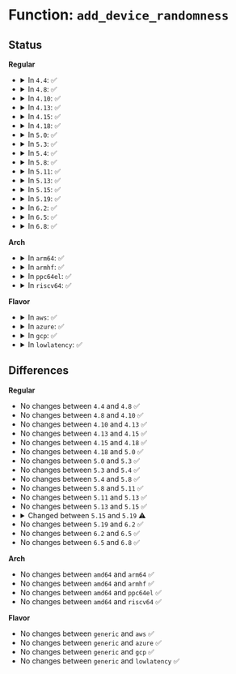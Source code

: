 # Function: <code>add_device_randomness</code>

## Status
<b>Regular</b>
<ul>
<li>
<details>
<summary>In <code>4.4</code>: ✅</summary>

```c
void add_device_randomness(const void *buf, unsigned int size);
```

**Collision:** Unique Global

**Inline:** No

**Transformation:** False

**Instances:**

```
In drivers/char/random.c (ffffffff81511890)
Location: drivers/char/random.c:759
Inline: False
Direct callers:
  - kernel/time/posix-cpu-timers.c:posix_cpu_timers_exit
  - drivers/char/hw_random/core.c:add_early_randomness
  - drivers/mfd/wm831x-otp.c:wm831x_otp_init
  - drivers/usb/core/hub.c:usb_new_device
  - drivers/usb/core/hub.c:usb_new_device
  - drivers/usb/core/hub.c:usb_new_device
  - drivers/firmware/dmi_scan.c:dmi_walk_early
  - net/core/dev.c:__dev_open
  - net/core/dev.c:register_netdevice
```
**Symbols:**

```
ffffffff81511890-ffffffff815119ce: add_device_randomness (STB_GLOBAL)
```
</details>
</li>
<li>
<details>
<summary>In <code>4.8</code>: ✅</summary>

```c
void add_device_randomness(const void *buf, unsigned int size);
```

**Collision:** Unique Global

**Inline:** No

**Transformation:** False

**Instances:**

```
In drivers/char/random.c (ffffffff815649e0)
Location: drivers/char/random.c:996
Inline: False
Direct callers:
  - kernel/time/posix-cpu-timers.c:posix_cpu_timers_exit
  - drivers/char/hw_random/core.c:add_early_randomness
  - drivers/mfd/wm831x-otp.c:wm831x_otp_init
  - drivers/usb/core/hub.c:usb_new_device
  - drivers/usb/core/hub.c:usb_new_device
  - drivers/usb/core/hub.c:usb_new_device
  - drivers/firmware/dmi_scan.c:dmi_walk_early
  - net/core/dev.c:register_netdevice
  - net/core/dev.c:__dev_open
```
**Symbols:**

```
ffffffff815649e0-ffffffff81564ace: add_device_randomness (STB_GLOBAL)
```
</details>
</li>
<li>
<details>
<summary>In <code>4.10</code>: ✅</summary>

```c
void add_device_randomness(const void *buf, unsigned int size);
```

**Collision:** Unique Global

**Inline:** No

**Transformation:** False

**Instances:**

```
In drivers/char/random.c (ffffffff81590550)
Location: drivers/char/random.c:996
Inline: False
Direct callers:
  - kernel/exit.c:release_task
  - drivers/char/hw_random/core.c:add_early_randomness
  - drivers/mfd/wm831x-otp.c:wm831x_otp_init
  - drivers/usb/core/hub.c:usb_new_device
  - drivers/usb/core/hub.c:usb_new_device
  - drivers/usb/core/hub.c:usb_new_device
  - drivers/firmware/dmi_scan.c:dmi_walk_early
  - drivers/firmware/efi/efi.c:efi_config_parse_tables
  - net/core/dev.c:register_netdevice
  - net/core/dev.c:__dev_open
```
**Symbols:**

```
ffffffff81590550-ffffffff8159063e: add_device_randomness (STB_GLOBAL)
```
</details>
</li>
<li>
<details>
<summary>In <code>4.13</code>: ✅</summary>

```c
void add_device_randomness(const void *buf, unsigned int size);
```

**Collision:** Unique Global

**Inline:** No

**Transformation:** False

**Instances:**

```
In drivers/char/random.c (ffffffff815a5930)
Location: drivers/char/random.c:980
Inline: False
Direct callers:
  - kernel/exit.c:release_task
  - drivers/char/hw_random/core.c:add_early_randomness
  - drivers/mfd/wm831x-otp.c:wm831x_otp_init
  - drivers/usb/core/hub.c:usb_new_device
  - drivers/usb/core/hub.c:usb_new_device
  - drivers/usb/core/hub.c:usb_new_device
  - drivers/firmware/dmi_scan.c:dmi_walk_early
  - drivers/firmware/efi/efi.c:efi_config_parse_tables
  - net/core/dev.c:register_netdevice
  - net/core/dev.c:__dev_open
```
**Symbols:**

```
ffffffff815a5930-ffffffff815a5a34: add_device_randomness (STB_GLOBAL)
```
</details>
</li>
<li>
<details>
<summary>In <code>4.15</code>: ✅</summary>

```c
void add_device_randomness(const void *buf, unsigned int size);
```

**Collision:** Unique Global

**Inline:** No

**Transformation:** False

**Instances:**

```
In drivers/char/random.c (ffffffff8160c230)
Location: drivers/char/random.c:979
Inline: False
Direct callers:
  - init/main.c:start_kernel
  - kernel/exit.c:release_task
  - drivers/char/hw_random/core.c:add_early_randomness
  - drivers/mfd/wm831x-otp.c:wm831x_otp_init
  - drivers/usb/core/hub.c:usb_new_device
  - drivers/usb/core/hub.c:usb_new_device
  - drivers/usb/core/hub.c:usb_new_device
  - drivers/firmware/dmi_scan.c:dmi_walk_early
  - drivers/firmware/efi/efi.c:efi_config_parse_tables
  - net/core/dev.c:register_netdevice
  - net/core/dev.c:__dev_open
```
**Symbols:**

```
ffffffff8160c230-ffffffff8160c337: add_device_randomness (STB_GLOBAL)
```
</details>
</li>
<li>
<details>
<summary>In <code>4.18</code>: ✅</summary>

```c
void add_device_randomness(const void *buf, unsigned int size);
```

**Collision:** Unique Global

**Inline:** No

**Transformation:** False

**Instances:**

```
In drivers/char/random.c (ffffffff81644940)
Location: drivers/char/random.c:1087
Inline: False
Direct callers:
  - init/main.c:start_kernel
  - drivers/char/hw_random/core.c:add_early_randomness
  - drivers/mfd/wm831x-otp.c:wm831x_otp_init
  - drivers/usb/core/hub.c:usb_new_device
  - drivers/usb/core/hub.c:usb_new_device
  - drivers/usb/core/hub.c:usb_new_device
  - drivers/firmware/dmi_scan.c:dmi_walk_early
  - drivers/firmware/efi/efi.c:efi_config_parse_tables
  - net/core/dev.c:register_netdevice
  - net/core/dev.c:__dev_open
```
**Symbols:**

```
ffffffff81644940-ffffffff81644b04: add_device_randomness (STB_GLOBAL)
```
</details>
</li>
<li>
<details>
<summary>In <code>5.0</code>: ✅</summary>

```c
void add_device_randomness(const void *buf, unsigned int size);
```

**Collision:** Unique Global

**Inline:** No

**Transformation:** False

**Instances:**

```
In drivers/char/random.c (ffffffff81662b00)
Location: drivers/char/random.c:1100
Inline: False
Direct callers:
  - init/main.c:start_kernel
  - drivers/char/hw_random/core.c:add_early_randomness
  - drivers/mfd/wm831x-otp.c:wm831x_otp_init
  - drivers/usb/core/hub.c:usb_new_device
  - drivers/usb/core/hub.c:usb_new_device
  - drivers/usb/core/hub.c:usb_new_device
  - drivers/firmware/dmi_scan.c:dmi_walk_early
  - drivers/firmware/efi/efi.c:efi_config_parse_tables
  - net/core/dev.c:register_netdevice
  - net/core/dev.c:__dev_open
```
**Symbols:**

```
ffffffff81662b00-ffffffff81662cc4: add_device_randomness (STB_GLOBAL)
```
</details>
</li>
<li>
<details>
<summary>In <code>5.3</code>: ✅</summary>

```c
void add_device_randomness(const void *buf, unsigned int size);
```

**Collision:** Unique Global

**Inline:** No

**Transformation:** False

**Instances:**

```
In drivers/char/random.c (ffffffff8169a000)
Location: drivers/char/random.c:1177
Inline: False
Direct callers:
  - init/main.c:start_kernel
  - kernel/exit.c:release_task
  - drivers/char/hw_random/core.c:add_early_randomness
  - drivers/mfd/wm831x-otp.c:wm831x_otp_init
  - drivers/usb/core/hub.c:usb_new_device
  - drivers/usb/core/hub.c:usb_new_device
  - drivers/usb/core/hub.c:usb_new_device
  - drivers/firmware/dmi_scan.c:dmi_walk_early
  - drivers/firmware/efi/efi.c:efi_config_parse_tables
  - net/core/dev.c:register_netdevice
  - net/core/dev.c:__dev_open
```
**Symbols:**

```
ffffffff8169a000-ffffffff8169a1bf: add_device_randomness (STB_GLOBAL)
```
</details>
</li>
<li>
<details>
<summary>In <code>5.4</code>: ✅</summary>

```c
void add_device_randomness(const void *buf, unsigned int size);
```

**Collision:** Unique Global

**Inline:** No

**Transformation:** False

**Instances:**

```
In drivers/char/random.c (ffffffff816bcd30)
Location: drivers/char/random.c:1177
Inline: False
Direct callers:
  - init/main.c:start_kernel
  - kernel/exit.c:release_task
  - drivers/char/hw_random/core.c:add_early_randomness
  - drivers/mfd/wm831x-otp.c:wm831x_otp_init
  - drivers/usb/core/hub.c:usb_new_device
  - drivers/usb/core/hub.c:usb_new_device
  - drivers/usb/core/hub.c:usb_new_device
  - drivers/firmware/dmi_scan.c:dmi_walk_early
  - net/core/dev.c:register_netdevice
  - net/core/dev.c:__dev_open
```
**Symbols:**

```
ffffffff816bcd30-ffffffff816bceef: add_device_randomness (STB_GLOBAL)
```
</details>
</li>
<li>
<details>
<summary>In <code>5.8</code>: ✅</summary>

```c
void add_device_randomness(const void *buf, unsigned int size);
```

**Collision:** Unique Global

**Inline:** No

**Transformation:** False

**Instances:**

```
In drivers/char/random.c (ffffffff81771360)
Location: drivers/char/random.c:1124
Inline: False
Direct callers:
  - init/main.c:start_kernel
  - kernel/exit.c:__exit_signal
  - drivers/char/hw_random/core.c:add_early_randomness
  - drivers/mfd/wm831x-otp.c:wm831x_otp_init
  - drivers/usb/core/hub.c:usb_new_device
  - drivers/usb/core/hub.c:usb_new_device
  - drivers/usb/core/hub.c:usb_new_device
  - drivers/firmware/dmi_scan.c:dmi_walk_early
  - net/core/dev.c:register_netdevice
  - net/core/dev.c:dev_set_mac_address
  - net/core/dev.c:__dev_open
```
**Symbols:**

```
ffffffff81771360-ffffffff8177146e: add_device_randomness (STB_GLOBAL)
```
</details>
</li>
<li>
<details>
<summary>In <code>5.11</code>: ✅</summary>

```c
void add_device_randomness(const void *buf, unsigned int size);
```

**Collision:** Unique Global

**Inline:** No

**Transformation:** False

**Instances:**

```
In drivers/char/random.c (ffffffff8178c390)
Location: drivers/char/random.c:1124
Inline: False
Direct callers:
  - init/main.c:start_kernel
  - kernel/exit.c:__exit_signal
  - lib/random32.c:prandom_seed
  - drivers/char/hw_random/core.c:add_early_randomness
  - drivers/mfd/wm831x-otp.c:wm831x_otp_init
  - drivers/usb/core/hub.c:usb_new_device
  - drivers/usb/core/hub.c:usb_new_device
  - drivers/usb/core/hub.c:usb_new_device
  - drivers/firmware/dmi_scan.c:dmi_walk_early
  - net/core/dev.c:register_netdevice
  - net/core/dev.c:dev_set_mac_address
  - net/core/dev.c:__dev_open
```
**Symbols:**

```
ffffffff8178c390-ffffffff8178c48a: add_device_randomness (STB_GLOBAL)
```
</details>
</li>
<li>
<details>
<summary>In <code>5.13</code>: ✅</summary>

```c
void add_device_randomness(const void *buf, unsigned int size);
```

**Collision:** Unique Global

**Inline:** No

**Transformation:** False

**Instances:**

```
In drivers/char/random.c (ffffffff8176f1d0)
Location: drivers/char/random.c:1114
Inline: False
Direct callers:
  - init/main.c:start_kernel
  - kernel/exit.c:__exit_signal
  - lib/random32.c:prandom_seed
  - drivers/char/hw_random/core.c:add_early_randomness
  - drivers/mfd/wm831x-otp.c:wm831x_otp_init
  - drivers/usb/core/hub.c:usb_new_device
  - drivers/usb/core/hub.c:usb_new_device
  - drivers/usb/core/hub.c:usb_new_device
  - drivers/firmware/dmi_scan.c:dmi_walk_early
  - net/core/dev.c:register_netdevice
  - net/core/dev.c:dev_set_mac_address
  - net/core/dev.c:__dev_open
```
**Symbols:**

```
ffffffff8176f1d0-ffffffff8176f384: add_device_randomness (STB_GLOBAL)
```
</details>
</li>
<li>
<details>
<summary>In <code>5.15</code>: ✅</summary>

```c
void add_device_randomness(const void *buf, unsigned int size);
```

**Collision:** Unique Global

**Inline:** No

**Transformation:** False

**Instances:**

```
In drivers/char/random.c (ffffffff817f4a10)
Location: drivers/char/random.c:1134
Inline: False
Direct callers:
  - init/main.c:start_kernel
  - kernel/exit.c:__exit_signal
  - lib/random32.c:prandom_seed
  - drivers/char/hw_random/core.c:add_early_randomness
  - drivers/mfd/wm831x-otp.c:wm831x_otp_init
  - drivers/usb/core/hub.c:usb_new_device
  - drivers/usb/core/hub.c:usb_new_device
  - drivers/usb/core/hub.c:usb_new_device
  - drivers/firmware/dmi_scan.c:dmi_walk_early
  - net/core/dev.c:register_netdevice
  - net/core/dev.c:dev_set_mac_address
  - net/core/dev.c:__dev_open
```
**Symbols:**

```
ffffffff817f4a10-ffffffff817f4bc1: add_device_randomness (STB_GLOBAL)
```
</details>
</li>
<li>
<details>
<summary>In <code>5.19</code>: ✅</summary>

```c
void add_device_randomness(const void *buf, size_t len);
```

**Collision:** Unique Global

**Inline:** No

**Transformation:** False

**Instances:**

```
In drivers/char/random.c (ffffffff81933bd0)
Location: drivers/char/random.c:829
Inline: False
Direct callers:
  - kernel/exit.c:__exit_signal
  - kernel/time/timekeeping.c:do_adjtimex
  - kernel/time/timekeeping.c:do_adjtimex
  - kernel/time/timekeeping.c:do_settimeofday64
  - drivers/char/random.c:add_vmfork_randomness
  - drivers/char/hw_random/core.c:add_early_randomness
  - drivers/mfd/wm831x-otp.c:wm831x_otp_init
  - drivers/usb/core/hub.c:usb_new_device
  - drivers/usb/core/hub.c:usb_new_device
  - drivers/usb/core/hub.c:usb_new_device
  - drivers/mmc/core/mmc.c:mmc_init_card
  - drivers/mmc/core/sd.c:mmc_decode_cid
  - drivers/firmware/dmi_scan.c:dmi_walk_early
  - net/core/dev.c:register_netdevice
  - net/core/dev.c:dev_set_mac_address
  - net/core/dev.c:__dev_open
```
**Symbols:**

```
ffffffff81933bd0-ffffffff81933c74: add_device_randomness (STB_GLOBAL)
```
</details>
</li>
<li>
<details>
<summary>In <code>6.2</code>: ✅</summary>

```c
void add_device_randomness(const void *buf, size_t len);
```

**Collision:** Unique Global

**Inline:** No

**Transformation:** False

**Instances:**

```
In drivers/char/random.c (ffffffff81a929b0)
Location: drivers/char/random.c:917
Inline: False
Direct callers:
  - init/main.c:do_one_initcall
  - kernel/fork.c:kernel_clone
  - kernel/exit.c:__exit_signal
  - kernel/sys.c:__ia32_sys_setdomainname
  - kernel/sys.c:__x64_sys_setdomainname
  - kernel/sys.c:__ia32_sys_sethostname
  - kernel/sys.c:__x64_sys_sethostname
  - kernel/time/timekeeping.c:do_adjtimex
  - kernel/time/timekeeping.c:do_adjtimex
  - kernel/time/timekeeping.c:do_settimeofday64
  - kernel/utsname_sysctl.c:proc_do_uts_string
  - drivers/char/random.c:add_vmfork_randomness
  - drivers/char/random.c:random_init
  - drivers/mfd/wm831x-otp.c:wm831x_otp_init
  - drivers/usb/core/hub.c:usb_new_device
  - drivers/usb/core/hub.c:usb_new_device
  - drivers/usb/core/hub.c:usb_new_device
  - drivers/mmc/core/mmc.c:mmc_init_card
  - drivers/mmc/core/sd.c:mmc_decode_cid
  - drivers/firmware/dmi_scan.c:dmi_walk_early
  - net/core/dev.c:register_netdevice
  - net/core/dev.c:dev_set_mac_address
  - net/core/dev.c:__dev_open
```
**Symbols:**

```
ffffffff81a929b0-ffffffff81a92a54: add_device_randomness (STB_GLOBAL)
```
</details>
</li>
<li>
<details>
<summary>In <code>6.5</code>: ✅</summary>

```c
void add_device_randomness(const void *buf, size_t len);
```

**Collision:** Unique Global

**Inline:** No

**Transformation:** False

**Instances:**

```
In drivers/char/random.c (ffffffff81ade230)
Location: drivers/char/random.c:917
Inline: False
Direct callers:
  - init/main.c:do_one_initcall
  - kernel/fork.c:kernel_clone
  - kernel/exit.c:__exit_signal
  - kernel/sys.c:__ia32_sys_setdomainname
  - kernel/sys.c:__x64_sys_setdomainname
  - kernel/sys.c:__ia32_sys_sethostname
  - kernel/sys.c:__x64_sys_sethostname
  - kernel/time/timekeeping.c:do_adjtimex
  - kernel/time/timekeeping.c:do_adjtimex
  - kernel/time/timekeeping.c:do_settimeofday64
  - kernel/utsname_sysctl.c:proc_do_uts_string
  - drivers/char/random.c:add_vmfork_randomness
  - drivers/char/random.c:random_init
  - drivers/mfd/wm831x-otp.c:wm831x_otp_init
  - drivers/usb/core/hub.c:usb_new_device
  - drivers/usb/core/hub.c:usb_new_device
  - drivers/usb/core/hub.c:usb_new_device
  - drivers/mmc/core/mmc.c:mmc_init_card
  - drivers/mmc/core/sd.c:mmc_decode_cid
  - drivers/firmware/dmi_scan.c:dmi_walk_early
  - net/core/dev.c:register_netdevice
  - net/core/dev.c:dev_set_mac_address
  - net/core/dev.c:__dev_open
```
**Symbols:**

```
ffffffff81ade230-ffffffff81ade2d4: add_device_randomness (STB_GLOBAL)
```
</details>
</li>
<li>
<details>
<summary>In <code>6.8</code>: ✅</summary>

```c
void add_device_randomness(const void *buf, size_t len);
```

**Collision:** Unique Global

**Inline:** No

**Transformation:** False

**Instances:**

```
In drivers/char/random.c (ffffffff81b31650)
Location: drivers/char/random.c:917
Inline: False
Direct callers:
  - init/main.c:do_one_initcall
  - kernel/fork.c:kernel_clone
  - kernel/exit.c:__exit_signal
  - kernel/sys.c:__ia32_sys_setdomainname
  - kernel/sys.c:__x64_sys_setdomainname
  - kernel/sys.c:__ia32_sys_sethostname
  - kernel/sys.c:__x64_sys_sethostname
  - kernel/time/timekeeping.c:do_adjtimex
  - kernel/time/timekeeping.c:do_adjtimex
  - kernel/time/timekeeping.c:do_settimeofday64
  - kernel/utsname_sysctl.c:proc_do_uts_string
  - drivers/char/random.c:add_vmfork_randomness
  - drivers/char/random.c:random_init
  - drivers/mfd/wm831x-otp.c:wm831x_otp_init
  - drivers/usb/core/hub.c:usb_new_device
  - drivers/usb/core/hub.c:usb_new_device
  - drivers/usb/core/hub.c:usb_new_device
  - drivers/mmc/core/mmc.c:mmc_init_card
  - drivers/mmc/core/sd.c:mmc_decode_cid
  - drivers/firmware/dmi_scan.c:dmi_walk_early
  - net/core/dev.c:register_netdevice
  - net/core/dev.c:dev_set_mac_address
  - net/core/dev.c:__dev_open
```
**Symbols:**

```
ffffffff81b31650-ffffffff81b316f4: add_device_randomness (STB_GLOBAL)
```
</details>
</li>
</ul>
<b>Arch</b>
<ul>
<li>
<details>
<summary>In <code>arm64</code>: ✅</summary>

```c
void add_device_randomness(const void *buf, unsigned int size);
```

**Collision:** Unique Global

**Inline:** No

**Transformation:** False

**Instances:**

```
In drivers/char/random.c (ffff8000108b1640)
Location: drivers/char/random.c:1177
Inline: False
Direct callers:
  - init/main.c:start_kernel
  - kernel/exit.c:release_task
  - drivers/char/hw_random/core.c:add_early_randomness
  - drivers/mfd/wm831x-otp.c:wm831x_otp_init
  - drivers/usb/core/hub.c:usb_new_device
  - drivers/usb/core/hub.c:usb_new_device
  - drivers/usb/core/hub.c:usb_new_device
  - drivers/firmware/dmi_scan.c:dmi_walk_early
  - net/core/dev.c:register_netdevice
  - net/core/dev.c:__dev_open
```
**Symbols:**

```
ffff8000108b1640-ffff8000108b190c: add_device_randomness (STB_GLOBAL)
```
</details>
</li>
<li>
<details>
<summary>In <code>armhf</code>: ✅</summary>

```c
void add_device_randomness(const void *buf, unsigned int size);
```

**Collision:** Unique Global

**Inline:** No

**Transformation:** False

**Instances:**

```
In drivers/char/random.c (c09a7d90)
Location: drivers/char/random.c:1177
Inline: False
Direct callers:
  - init/main.c:start_kernel
  - arch/arm/mach-omap2/id.c:__omap_feed_randpool
  - kernel/exit.c:release_task
  - drivers/soc/tegra/fuse/fuse-tegra30.c:tegra30_fuse_init
  - drivers/soc/tegra/fuse/fuse-tegra20.c:tegra20_fuse_init
  - drivers/char/hw_random/core.c:add_early_randomness
  - drivers/mfd/wm831x-otp.c:wm831x_otp_init
  - drivers/usb/core/hub.c:usb_new_device
  - drivers/usb/core/hub.c:usb_new_device
  - drivers/usb/core/hub.c:usb_new_device
  - drivers/firmware/dmi_scan.c:dmi_walk_early
  - net/core/dev.c:register_netdevice
  - net/core/dev.c:__dev_open
```
**Symbols:**

```
c09a7d90-c09a7fe4: add_device_randomness (STB_GLOBAL)
```
</details>
</li>
<li>
<details>
<summary>In <code>ppc64el</code>: ✅</summary>

```c
void add_device_randomness(const void *buf, unsigned int size);
```

**Collision:** Unique Global

**Inline:** No

**Transformation:** False

**Instances:**

```
In drivers/char/random.c (c000000000945760)
Location: drivers/char/random.c:1177
Inline: False
Direct callers:
  - init/main.c:start_kernel
  - kernel/exit.c:release_task
  - drivers/char/hw_random/core.c:add_early_randomness
  - drivers/mfd/wm831x-otp.c:wm831x_otp_init
  - drivers/usb/core/hub.c:usb_new_device
  - drivers/usb/core/hub.c:usb_new_device
  - drivers/usb/core/hub.c:usb_new_device
  - net/core/dev.c:register_netdevice
  - net/core/dev.c:__dev_open
```
**Symbols:**

```
c000000000945760-c000000000945a10: add_device_randomness (STB_GLOBAL)
```
</details>
</li>
<li>
<details>
<summary>In <code>riscv64</code>: ✅</summary>

```c
void add_device_randomness(const void *buf, unsigned int size);
```

**Collision:** Unique Global

**Inline:** No

**Transformation:** False

**Instances:**

```
In drivers/char/random.c (ffffffe000560628)
Location: drivers/char/random.c:1177
Inline: False
Direct callers:
  - init/main.c:start_kernel
  - kernel/exit.c:release_task
  - drivers/char/hw_random/core.c:add_early_randomness
  - drivers/mfd/wm831x-otp.c:wm831x_otp_init
  - drivers/usb/core/hub.c:usb_new_device
  - drivers/usb/core/hub.c:usb_new_device
  - drivers/usb/core/hub.c:usb_new_device
  - net/core/dev.c:register_netdevice
  - net/core/dev.c:__dev_open
```
**Symbols:**

```
ffffffe000560628-ffffffe0005607f6: add_device_randomness (STB_GLOBAL)
```
</details>
</li>
</ul>
<b>Flavor</b>
<ul>
<li>
<details>
<summary>In <code>aws</code>: ✅</summary>

```c
void add_device_randomness(const void *buf, unsigned int size);
```

**Collision:** Unique Global

**Inline:** No

**Transformation:** False

**Instances:**

```
In drivers/char/random.c (ffffffff81682790)
Location: drivers/char/random.c:1177
Inline: False
Direct callers:
  - init/main.c:start_kernel
  - kernel/exit.c:release_task
  - drivers/char/random.c:add_bootloader_randomness
  - drivers/char/hw_random/core.c:add_early_randomness
  - drivers/mfd/wm831x-otp.c:wm831x_otp_init
  - drivers/usb/core/hub.c:usb_new_device
  - drivers/usb/core/hub.c:usb_new_device
  - drivers/usb/core/hub.c:usb_new_device
  - drivers/firmware/dmi_scan.c:dmi_walk_early
  - net/core/dev.c:register_netdevice
  - net/core/dev.c:__dev_open
```
**Symbols:**

```
ffffffff81682790-ffffffff8168294f: add_device_randomness (STB_GLOBAL)
```
</details>
</li>
<li>
<details>
<summary>In <code>azure</code>: ✅</summary>

```c
void add_device_randomness(const void *buf, unsigned int size);
```

**Collision:** Unique Global

**Inline:** No

**Transformation:** False

**Instances:**

```
In drivers/char/random.c (ffffffff8165eb00)
Location: drivers/char/random.c:1177
Inline: False
Direct callers:
  - init/main.c:start_kernel
  - kernel/exit.c:release_task
  - drivers/char/hw_random/core.c:add_early_randomness
  - drivers/mfd/wm831x-otp.c:wm831x_otp_init
  - drivers/usb/core/hub.c:usb_new_device
  - drivers/usb/core/hub.c:usb_new_device
  - drivers/usb/core/hub.c:usb_new_device
  - drivers/firmware/dmi_scan.c:dmi_walk_early
  - net/core/dev.c:register_netdevice
  - net/core/dev.c:__dev_open
```
**Symbols:**

```
ffffffff8165eb00-ffffffff8165ecaa: add_device_randomness (STB_GLOBAL)
```
</details>
</li>
<li>
<details>
<summary>In <code>gcp</code>: ✅</summary>

```c
void add_device_randomness(const void *buf, unsigned int size);
```

**Collision:** Unique Global

**Inline:** No

**Transformation:** False

**Instances:**

```
In drivers/char/random.c (ffffffff816b0b70)
Location: drivers/char/random.c:1177
Inline: False
Direct callers:
  - init/main.c:start_kernel
  - kernel/exit.c:release_task
  - drivers/char/hw_random/core.c:add_early_randomness
  - drivers/mfd/wm831x-otp.c:wm831x_otp_init
  - drivers/usb/core/hub.c:usb_new_device
  - drivers/usb/core/hub.c:usb_new_device
  - drivers/usb/core/hub.c:usb_new_device
  - drivers/firmware/dmi_scan.c:dmi_walk_early
  - net/core/dev.c:register_netdevice
  - net/core/dev.c:__dev_open
```
**Symbols:**

```
ffffffff816b0b70-ffffffff816b0d2f: add_device_randomness (STB_GLOBAL)
```
</details>
</li>
<li>
<details>
<summary>In <code>lowlatency</code>: ✅</summary>

```c
void add_device_randomness(const void *buf, unsigned int size);
```

**Collision:** Unique Global

**Inline:** No

**Transformation:** False

**Instances:**

```
In drivers/char/random.c (ffffffff816cb0d0)
Location: drivers/char/random.c:1177
Inline: False
Direct callers:
  - init/main.c:start_kernel
  - kernel/exit.c:release_task
  - drivers/char/hw_random/core.c:add_early_randomness
  - drivers/mfd/wm831x-otp.c:wm831x_otp_init
  - drivers/usb/core/hub.c:usb_new_device
  - drivers/usb/core/hub.c:usb_new_device
  - drivers/usb/core/hub.c:usb_new_device
  - drivers/firmware/dmi_scan.c:dmi_walk_early
  - net/core/dev.c:register_netdevice
  - net/core/dev.c:__dev_open
```
**Symbols:**

```
ffffffff816cb0d0-ffffffff816cb2a8: add_device_randomness (STB_GLOBAL)
```
</details>
</li>
</ul>

## Differences
<b>Regular</b>
<ul>
<li>
No changes between <code>4.4</code> and <code>4.8</code> ✅
</li>
<li>
No changes between <code>4.8</code> and <code>4.10</code> ✅
</li>
<li>
No changes between <code>4.10</code> and <code>4.13</code> ✅
</li>
<li>
No changes between <code>4.13</code> and <code>4.15</code> ✅
</li>
<li>
No changes between <code>4.15</code> and <code>4.18</code> ✅
</li>
<li>
No changes between <code>4.18</code> and <code>5.0</code> ✅
</li>
<li>
No changes between <code>5.0</code> and <code>5.3</code> ✅
</li>
<li>
No changes between <code>5.3</code> and <code>5.4</code> ✅
</li>
<li>
No changes between <code>5.4</code> and <code>5.8</code> ✅
</li>
<li>
No changes between <code>5.8</code> and <code>5.11</code> ✅
</li>
<li>
No changes between <code>5.11</code> and <code>5.13</code> ✅
</li>
<li>
No changes between <code>5.13</code> and <code>5.15</code> ✅
</li>
<li>
<details>
<summary>Changed between <code>5.15</code> and <code>5.19</code> ⚠️</summary>
<ul>
<li>
<b>Param added. </b>
<code>size_t len</code>
</li>
<li>
<b>Param removed. </b>
<code>unsigned int size</code>
</li>
</ul>
</details>
</li>
<li>
No changes between <code>5.19</code> and <code>6.2</code> ✅
</li>
<li>
No changes between <code>6.2</code> and <code>6.5</code> ✅
</li>
<li>
No changes between <code>6.5</code> and <code>6.8</code> ✅
</li>
</ul>
<b>Arch</b>
<ul>
<li>
No changes between <code>amd64</code> and <code>arm64</code> ✅
</li>
<li>
No changes between <code>amd64</code> and <code>armhf</code> ✅
</li>
<li>
No changes between <code>amd64</code> and <code>ppc64el</code> ✅
</li>
<li>
No changes between <code>amd64</code> and <code>riscv64</code> ✅
</li>
</ul>
<b>Flavor</b>
<ul>
<li>
No changes between <code>generic</code> and <code>aws</code> ✅
</li>
<li>
No changes between <code>generic</code> and <code>azure</code> ✅
</li>
<li>
No changes between <code>generic</code> and <code>gcp</code> ✅
</li>
<li>
No changes between <code>generic</code> and <code>lowlatency</code> ✅
</li>
</ul>
